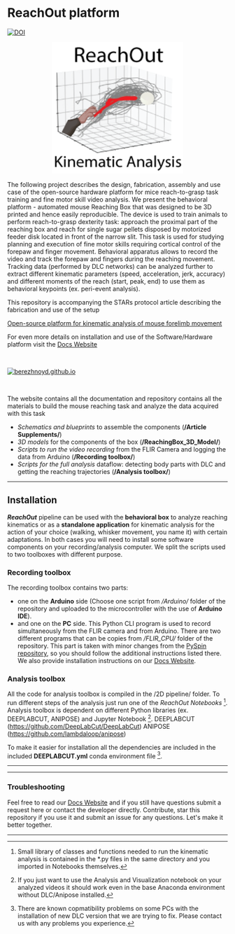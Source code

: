 # ReachOut platform
[![DOI](https://zenodo.org/badge/517810120.svg)](https://zenodo.org/doi/10.5281/zenodo.7383917)


<p align="center">
<img src="docs/images/icon.png" alt="drawing" width="300" height="300"/>
</p>

The following project describes the design, fabrication, assembly and use case of the open-source hardware platform for mice reach-to-grasp task training and fine motor skill video analysis. We present the behavioral platform - automated mouse Reaching Box that was designed to be 3D printed and hence easily reproducible. The device is used to train animals to perform reach-to-grasp dexterity task: approach the proximal part of the reaching box and reach for single sugar pellets disposed by motorized feeder disk located in front of the narrow slit. 
This task is used for studying planning and execution of fine motor skills requiring cortical control of the forepaw and finger movement. Behavioral apparatus allows to record the video and track the forepaw and fingers during the reaching movement. Tracking data (performed by DLC networks) can be analyzed further to extract different kinematic parameters (speed, acceleration, jerk, accuracy) and different moments of the reach (start, peak, end) to use them as behavioral keypoints (ex. peri-event analysis).

This repository is accompanying the STARs protocol article describing the fabrication and use of the setup

[Open-source platform for kinematic analysis of mouse forelimb movement](https://star-protocols.cell.com/protocols/3539)

For even more details on installation and use of the Software/Hardware platform visit the 
[Docs Website]

<br>

[![berezhnoyd.github.io]][Docs Website]

<br>

The website contains all the documentation and repository contains all the materials to build the mouse reaching task and analyze the data acquired with this task
- *Schematics and blueprints* to assemble the components 
	(**/Article Supplements/**)
- *3D models* for the components of the box 
	(**/ReachingBox_3D_Model/**)
- *Scripts to run the video recording* from the FLIR Camera and logging the data from Arduino 
	(**/Recording toolbox/**)
- *Scripts for the full analysis* dataflow: detecting body parts with DLC and getting the reaching trajectories 
	(**/Analysis toolbox/**)

___

## Installation
***ReachOut*** pipeline can be used with the **behavioral box** to analyze reaching kinematics or as a **standalone application** for kinematic
analysis for the action of your choice (walking, whisker movement, you name it) with certain adaptations. In both cases you
will need to install some software components on your recording/analysis computer. We split the scripts used to two toolboxes with different purpose.


### Recording toolbox
The recording toolbox contains two parts: 
- one on the **Arduino** side (Choose one script from */Arduino/* folder of the repository and uploaded to the microcontroller with the use of **Arduino IDE**). 
- and one on the **PC** side. This Python CLI program is used to record simultaneously from the FLIR camera and from Arduino. 
There are two different programs that can be copies from */FLIR_CPU/* folder of the repository. This part is taken with minor changes from the [PySpin repository], so you should follow the additional instructions listed there. 
We also provide installation instructions on our [Docs Website].


### Analysis toolbox
All the code for analysis toolbox is compiled in the /2D pipeline/ folder. To run different steps of the analysis just run
one of the *ReachOut Notebooks* [^1].
Analysis toolbox is dependent on different Python libraries (ex. DEEPLABCUT, ANIPOSE) and Jupyter Notebook [^2].
DEEPLABCUT (https://github.com/DeepLabCut/DeepLabCut)
ANIPOSE (https://github.com/lambdaloop/anipose)

To make it easier for installation all the dependencies are included in the included **DEEPLABCUT.yml** conda environment file [^3].


___

[^1]: Small library of classes and functions needed to run the kinematic analysis is contained in the *.py files in the same directory and you imported in Notebooks themselves.
[^2]: If you just want to use the Analysis and Visualization notebook on your analyzed videos it should work even in the base Anaconda environment without DLC/Anipose installed. 
[^3]: There are known copmatibility problems on some PCs with the installation of new DLC version that we are trying to fix. Please contact us with any problems you experience.
___
### Troubleshooting

Feel free to read our [Docs Website] and if you still have questions submit a request here or contact the developer directly. 
Contribute, star this repository if you use it and submit an issue for any questions. Let's make it better together.

___

[Docs Website]: https://berezhnoyd.github.io/Reaching_Task_VAI/
[PySpin repository]: https://github.com/neurojak/pySpinCapture
[berezhnoyd.github.io]: https://img.shields.io/badge/Visit_berezhnoyd.github.io-37a779?style=for-the-badge
